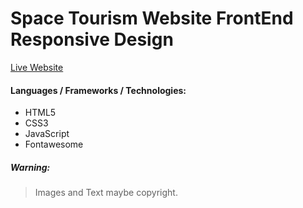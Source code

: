 # Space Tourism Website FrontEnd Responsive Design

[Live Website](https://space-tourism-brown.vercel.app/)

#### Languages / Frameworks / Technologies:

- HTML5
- CSS3
- JavaScript
- Fontawesome

##### Warning:

> Images and Text maybe copyright.
